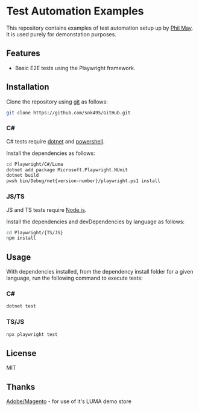 # Test Automation Examples

This repository contains examples of test automation setup up by [Phil May](https://github.com/snk495). It is used purely for demonstation purposes.

## Features

- Basic E2E tests using the Playwright framework.

## Installation

Clone the repository using [git](https://git-scm.com) as follows:

```sh
git clone https://github.com/snk495/GitHub.git
```

### C#

C# tests require [dotnet](https://dotnet.microsoft.com/en-us/) and [powershell](https://learn.microsoft.com/en-gb/powershell/scripting/install/installing-powershell?view=powershell-7.4).

Install the dependencies as follows:

```sh
cd Playwright/C#/Luma
dotnet add package Microsoft.Playwright.NUnit
dotnet build
pwsh bin/Debug/net{version-number}/playwright.ps1 install
```

### JS/TS

JS and TS tests require [Node.js](https://nodejs.org/).

Install the dependencies and devDependencies by language as follows:

```sh
cd Playwright/{TS/JS}
npm install
```

## Usage

With dependencies installed, from the dependency install folder for a given language, run the following command to execute tests:

### C#

```sh
dotnet test
```

### TS/JS

```sh
npx playwright test
```

## License

MIT

## Thanks

[Adobe/Magento](https://business.adobe.com/products/magento/magento-commerce.html) - for use of it's LUMA demo store
